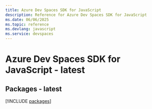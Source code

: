 ```yaml
---
title: Azure Dev Spaces SDK for JavaScript
description: Reference for Azure Dev Spaces SDK for JavaScript
ms.date: 06/06/2025
ms.topic: reference
ms.devlang: javascript
ms.service: devspaces
---
```

# Azure Dev Spaces SDK for JavaScript - latest
## Packages - latest
[!INCLUDE [packages](dev-spaces-index.md)]